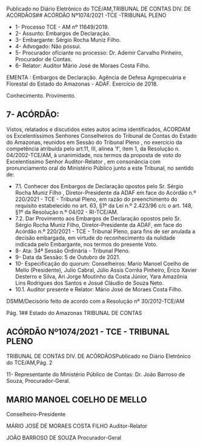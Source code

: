 Publicado  no  Diário  Eletrônico do TCE/AM,TRIBUNAL DE CONTAS DIV. DE ACÓRDÃOS## ACÓRDÃO Nº1074/2021 -TCE -TRIBUNAL PLENO

- 1- Processo TCE - AM nº 11649/2019.
- 2- Assunto: Embargos de Declaração.
- 3- Embargante: Sérgio Rocha Muniz Filho.
- 4- Advogado: Não possui.
- 5- Procurador  oficiante  no  processo: Dr.  Ademir  Carvalho  Pinheiro,  Procurador  de Contas.
- 6- Relator: Auditor Mário José de Moraes Costa Filho.

EMENTA : Embargos  de  Declaração.  Agência  de Defesa  Agropecuária  e Florestal do Estado do Amazonas - ADAF. Exercício de 2018.

Conhecimento. Provimento.

## 7- ACÓRDÃO:

Vistos, relatados e discutidos estes autos acima identificados, ACORDAM os Excelentíssimos Senhores Conselheiros do Tribunal de Contas do Estado do Amazonas, reunidos  em  Sessão  do Tribunal  Pleno ,  no  exercício  da  competência  atribuída  pelo art.11,  III,  alínea  'f',  item  1,  da  Resolução  n.  04/2002-TCE/AM, à  unanimidade, nos termos da proposta de voto do Excelentíssimo Senhor Auditor-Relator , em consonância com pronunciamento oral do Ministério Público junto a este Tribunal, no sentido de:

- 7.1. Conhecer dos Embargos de Declaração opostos pelo Sr. Sérgio Rocha Muniz  Filho , Diretor-Presidente  da  ADAF  em  face  do  Acórdão  n.º 220/2021  -  TCE  -  Tribunal  Pleno,  em  razão  do  preenchimento  do requisito estabelecido no art. 63, §1º da Lei n.º 2.423/96 c/c o art. 148, §1º da Resolução n.º 04/02 - RI-TCE/AM.
- 7.2. Dar Provimento aos Embargos de Declaração opostos pelo Sr. Sérgio Rocha Muniz Filho, Diretor-Presidente  da  ADAF,  em  face do  Acórdão n.º 220/2021 - TCE - Tribunal Pleno, para fins de ser anulada a decisão embargada,  em  virtude  do  reconhecimento  da  nulidade  indicada  pelo Embargante, nos termos do presente Voto.
- 8- Ata: 34ª Sessão Ordinária - Tribunal Pleno.
- 9- Data da Sessão: 5 de Outubro de 2021.
- 10-  Especificação do quorum: Conselheiros: Mario Manoel Coelho de Mello (Presidente), Julio Cabral, Júlio Assis Corrêa Pinheiro, Érico Xavier Desterro e Silva, Ari  Jorge  Moutinho  da  Costa  Júnior,  Yara  Amazônia  Lins  Rodrigues  dos  Santos  e Josué Cláudio de Souza Neto.
- 10.1. Auditor presente e Relator: Mário José de Moraes Costa Filho.

DSMM/Decisório feito de acordo com a Resolução nº 30/2012-TCE/AM

Pág. 1## Estado do Amazonas TRIBUNAL DE CONTAS

## ACÓRDÃO Nº1074/2021 - TCE - TRIBUNAL PLENO

TRIBUNAL DE CONTAS DIV. DE ACÓRDÃOSPublicado  no  Diário  Eletrônico do TCE/AM,Pág. 2

11-  Representante  do  Ministério  Público  de  Contas: Dr. João  Barroso  de  Souza, Procurador-Geral.

## MARIO MANOEL COELHO DE MELLO

Conselheiro-Presidente

MÁRIO JOSÉ DE MORAES COSTA FILHO Auditor-Relator

JOÃO BARROSO DE SOUZA Procurador-Geral